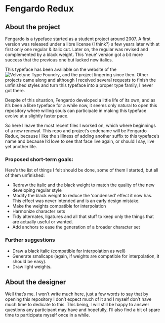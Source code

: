 # Fengardo Redux

## About the project

Fengardo is a typeface started as a student project around 2007. A first version was released under a libre license (I think?) a few years later with at first only one regular & italic cut. Later on, the regular was revised and complemented by a black weight. This ‘neue’ version got a bit more success that the previous one but lacked new italics.

This typeface has been available on the website of the 
![Velvetyne Type Foundry](http://www.velvetyne.fr/), and the project lingering since then. Other projects came along and although I received several requests to finish the unfinished styles and turn this typeface into a proper type family, I never got there.

Despite of this situation, Fengardo developed a little life of its own, and as it’s been a libre typeface for a while now, it seems only natural to open this repository where willing souls can participate in making this typeface evolve at a slightly faster pace.

So here I leave the most recent files I worked on, which where beginnings of a new renewal. This repo and project’s codename will be Fengardo Redux, because I like the silliness of adding another suffix to this typeface’s name and because I’d love to see that face live again, or should I say, live yet another life.

### Proposed short-term goals:

Here’s the list of things I felt should be done, some of them I started, but all of them unfinished:

+ Redraw the italic and the black weight to match the quality of the new developing regular style
+ Modify the black weight to reduce the ‘condensed’ effect it now has. This effect was never intended and is an early design mistake.
+ Make the weights compatible for interpolation
+ Harmonize character sets
+ Tidy alternates, ligatures and all that stuff to keep only the things that are actually useful or wanted.
+ Add anchors to ease the generation of a broader character set

### Further suggestions
+ Draw a black italic (compatible for interpolation as well)
+ Generate smallcaps (again, if weights are compatible for interpolation, it should be easy).
+ Draw light weights.

## About the designer

Well that’s me. I won’t write much here, just a few words to say that by opening this repository I don’t expect much of it and I myself don’t have much time to dedicate to this. This being, I will still be happy to answer questions any participant may have and hopefully, I’ll also find a bit of spare time to participate myself once in a while.